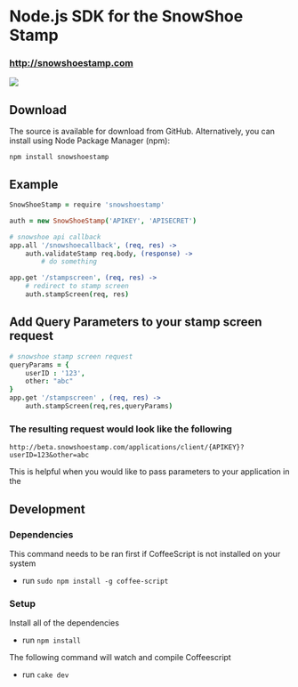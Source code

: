 # Node.js SDK for the SnowShoe Stamp
### http://snowshoestamp.com

<a href="https://nodei.co/npm/snowshoestamp/"><img src="https://nodei.co/npm/snowshoestamp.png?downloads=true"></a>

## Download
The source is available for download from GitHub. Alternatively, you can install using Node Package Manager (npm):

`npm install snowshoestamp`

## Example
```coffeescript
SnowShoeStamp = require 'snowshoestamp'

auth = new SnowShoeStamp('APIKEY', 'APISECRET')

# snowshoe api callback
app.all '/snowshoecallback', (req, res) ->
	auth.validateStamp req.body, (response) ->
		# do something

app.get '/stampscreen', (req, res) ->
	# redirect to stamp screen
	auth.stampScreen(req, res)
```

## Add Query Parameters to your stamp screen request

```coffeescript
# snowshoe stamp screen request
queryParams = {
	userID : '123',
	other: "abc"
}
app.get '/stampscreen' , (req, res) ->
	auth.stampScreen(req,res,queryParams)
```
### The resulting request would look like the following
```
http://beta.snowshoestamp.com/applications/client/{APIKEY}?userID=123&other=abc
```
This is helpful when you would like to pass parameters to your application in the 

## Development
### Dependencies

This command needs to be ran first if CoffeeScript is not installed on your system

* run `sudo npm install -g coffee-script`

### Setup

Install all of the dependencies

* run `npm install`

The following command will watch and compile Coffeescript
* run `cake dev`
